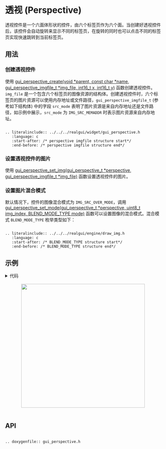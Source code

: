 # 透视 (Perspective)

透视控件是一个六面体形状的控件，由六个标签页作为六个面。当创建好透视控件后，该控件会自动旋转来显示不同的标签页，在旋转的同时也可以点击不同的标签页实现快速跳转到当前标签页。

## 用法

### 创建透视控件

使用 [gui_perspective_create(void *parent,  const char *name, gui_perspective_imgfile_t *img_file, int16_t x, int16_t y)](#gui_perspective_create) 函数创建透视控件。`img_file` 是一个包含六个标签页的图像资源的结构体。创建透视控件时，六个标签页的图片资源可以使用内存地址或文件路径，`gui_perspective_imgfile_t` (参考如下结构体) 中的字段 `src_mode` 表明了图片资源是来自内存地址还是文件路径，如示例中展示，`src_mode` 为 `IMG_SRC_MEMADDR` 时表示图片资源来自内存地址。

```eval_rst

.. literalinclude:: ../../../realgui/widget/gui_perspective.h
   :language: c
   :start-after: /* perspective imgfile structure start*/
   :end-before: /* perspective imgfile structure end*/

```

### 设置透视控件的图片

使用 [gui_perspective_set_img(gui_perspective_t *perspective, gui_perspective_imgfile_t *img_file)](#gui_perspective_set_img) 函数设置透视控件的图片。

### 设置图片混合模式

默认情况下，控件的图像混合模式为 `IMG_SRC_OVER_MODE`，调用 [gui_perspective_set_mode(gui_perspective_t *perspective, uint8_t img_index, BLEND_MODE_TYPE mode)](#gui_perspective_set_mode) 函数可以设置图像的混合模式。混合模式 `BLEND_MODE_TYPE` 枚举类型如下：

```eval_rst

.. literalinclude:: ../../../realgui/engine/draw_img.h
   :language: c
   :start-after: /* BLEND_MODE_TYPE structure start*/
   :end-before: /* BLEND_MODE_TYPE structure end*/

```

## 示例
<details> <summary>代码</summary>

```eval_rst

.. literalinclude:: ../../../realgui/example/screen_448_368/app_prism.c
   :language: c
   :start-after: /* perspective example start*/
   :end-before: /* perspective example end*/

```
</details>
<br>
<div style="text-align: center"><img src="https://foruda.gitee.com/images/1699931105543257223/ccac3ca0_10641540.png" width = "400" /></div>
<br>

<span id = "gui_perspective_create">

## API

</span>

```eval_rst

.. doxygenfile:: gui_perspective.h

```
